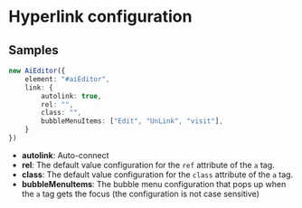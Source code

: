 # Hyperlink configuration


## Samples

```typescript
new AiEditor({
    element: "#aiEditor",
    link: {
        autolink: true,
        rel: "",
        class: "",
        bubbleMenuItems: ["Edit", "UnLink", "visit"],
    }
})
```

- **autolink**: Auto-connect
- **rel**: The default value configuration for the `ref` attribute of the `a` tag.
- **class**:  The default value configuration for the `class` attribute of the `a` tag.
- **bubbleMenuItems**: The bubble menu configuration that pops up when the `a` tag gets the focus (the configuration is not case sensitive)


